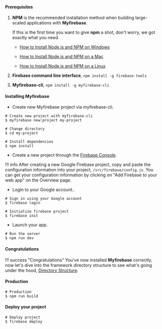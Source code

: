 #### Prerequisites

1. **NPM** is the recommended installation method when building large-scaled applications with **Myfirebase**.

    If this is the first time you want to give **npm** a shot, don't worry, we got exactly what you need.

    - [How to Install Node.js and NPM on Windows](http://blog.teamtreehouse.com/install-node-js-npm-windows)

    - [How to Install Node.js and NPM on a Mac](http://blog.teamtreehouse.com/install-node-js-npm-mac)

    - [How to Install Node.js and NPM on a Linux](http://blog.teamtreehouse.com/install-node-js-npm-linux)

2. **Firebase command line interface**, `npm install -g firebase-tools`

3. **Myfirebase-cli**, `npm install -g myfirebase-cli`

#### Installing Myfirebase

- Create new Myfirebase project via myfirebase-cli. 

```shell
# Create new project with myfirebase-cli
$ myfirebase new:project my-project

# Change directory
$ cd my-project

# Install dependencies
$ npm install
```

- Create a new project through the [Firebase Console](https://console.firebase.google.com).

!!! info
    After creating a new Google Firebase project, copy and paste the configuration information into your project, `/src/firebase/config.js`. You can get your configuration information by clicking on "Add Firebase to your web app" on the Overview page. 

- Login to your Google account.. 

```shell
# Sign in using your Google account
$ firebase login

# Initialize firebase project
$ firebase init
```

- Launch your app.

```shell
# Run the server
$ npm run dev
```

#### Congratulations

!!! success "Congratulations"
    You've now installed **Myfirebase** correctly, now let's dive into the framework directory structure to see what's going under the hood, [Directory Structure](directory-structure.md).

#### Production

```shell
# Production
$ npm run build
```

#### Deploy your project

```shell
# Deploy project
$ firebase deploy
```
